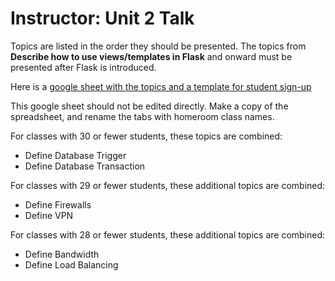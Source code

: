 # Instructor: Unit 2 Talk

Topics are listed in the order they should be presented. The topics from **Describe how to use views/templates in Flask** and onward must be presented after Flask is introduced.

Here is a [google sheet with the topics and a template for student sign-up](https://docs.google.com/spreadsheets/d/1tj064fnubhsAyaTRnMN_0vzRxQliA92TageXfS1nabA/edit?usp=sharing)

This google sheet should not be edited directly. Make a copy of the spreadsheet, and rename the tabs with homeroom class names.

For classes with 30 or fewer students, these topics are combined: 
* Define Database Trigger
* Define Database Transaction

For classes with 29 or fewer students, these additional topics are combined:
* Define Firewalls
* Define VPN

For classes with 28 or fewer students, these additional topics are combined:
* Define Bandwidth
* Define Load Balancing




